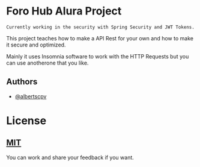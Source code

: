 
# Foro Hub Alura Project

```Currently working in the security with Spring Security and JWT Tokens.```

This project teaches how to make a API Rest for your own and how to make it  secure and optimized.

Mainly it uses Insomnia software to work with the HTTP Requests but you can use anotherone that you like.




## Authors

- [@albertscpv](https://github.com/Albertscpv)


# License

## [MIT](https://choosealicense.com/licenses/mit/)

You can work and share your feedback if you want.

